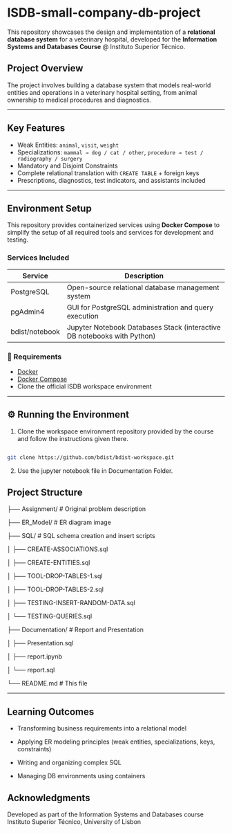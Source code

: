 # ISDB-small-company-db-project


This repository showcases the design and implementation of a **relational database system** for a veterinary hospital, developed for the **Information Systems and Databases Course** @ Instituto Superior Técnico.

## Project Overview

The project involves building a database system that models real-world entities and operations in a veterinary hospital setting, from animal ownership to medical procedures and diagnostics.

---

## Key Features

- Weak Entities: `animal`, `visit`, `weight`
- Specializations: `mammal → dog / cat / other`, `procedure → test / radiography / surgery`
- Mandatory and Disjoint Constraints
- Complete relational translation with `CREATE TABLE` + foreign keys
- Prescriptions, diagnostics, test indicators, and assistants included

---

## Environment Setup

This repository provides containerized services using **Docker Compose** to simplify the setup of all required tools and services for development and testing.

### Services Included

| Service     | Description                                                                 |
|-------------|-----------------------------------------------------------------------------|
| PostgreSQL  | Open-source relational database management system                           |
| pgAdmin4    | GUI for PostgreSQL administration and query execution                       |
| bdist/notebook | Jupyter Notebook Databases Stack (interactive DB notebooks with Python) |

### 🐳 Requirements

- [Docker](https://www.docker.com/)
- [Docker Compose](https://docs.docker.com/compose/)
- Clone the official ISDB workspace environment

---

## ⚙️ Running the Environment

1. Clone the workspace environment repository provided by the course and follow the instructions given there.

```bash

git clone https://github.com/bdist/bdist-workspace.git
```

2. Use the jupyter notebook file in Documentation Folder.


## Project Structure

├── Assignment/               # Original problem description

├── ER_Model/                 # ER diagram image

├── SQL/                      # SQL schema creation and insert scripts

│   ├── CREATE-ASSOCIATIONS.sql

│   ├── CREATE-ENTITIES.sql

│   ├── TOOL-DROP-TABLES-1.sql

│   ├── TOOL-DROP-TABLES-2.sql

│   ├── TESTING-INSERT-RANDOM-DATA.sql

│   └── TESTING-QUERIES.sql

├── Documentation/            # Report and Presentation

│   ├── Presentation.sql

│   ├── report.ipynb

│   └── report.sql

└── README.md                 # This file


---


## Learning Outcomes

- Transforming business requirements into a relational model

- Applying ER modeling principles (weak entities, specializations, keys, constraints)

- Writing and organizing complex SQL

- Managing DB environments using containers

## Acknowledgments

Developed as part of the Information Systems and Databases course Instituto Superior Técnico, University of Lisbon